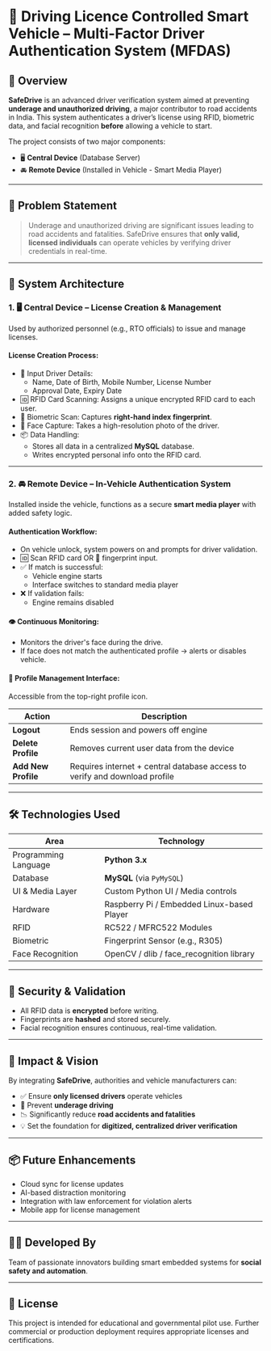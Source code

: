 # 🚗 Driving Licence Controlled Smart Vehicle – Multi-Factor Driver Authentication System (MFDAS)

## 📌 Overview

**SafeDrive** is an advanced driver verification system aimed at preventing **underage and unauthorized driving**, a major contributor to road accidents in India.
This system authenticates a driver’s license using RFID, biometric data, and facial recognition **before** allowing a vehicle to start.

The project consists of two major components:

- 🖥️ **Central Device** (Database Server)
- 🚘 **Remote Device** (Installed in Vehicle - Smart Media Player)

---

## 🧠 Problem Statement

> Underage and unauthorized driving are significant issues leading to road accidents and fatalities.
> SafeDrive ensures that **only valid, licensed individuals** can operate vehicles by verifying driver credentials in real-time.

---

## 🧩 System Architecture

### 1. 🖥️ Central Device – License Creation & Management

Used by authorized personnel (e.g., RTO officials) to issue and manage licenses.

#### License Creation Process:
- 📄 Input Driver Details:
  - Name, Date of Birth, Mobile Number, License Number
  - Approval Date, Expiry Date
- 🆔 RFID Card Scanning: Assigns a unique encrypted RFID card to each user.
- 🧬 Biometric Scan: Captures **right-hand index fingerprint**.
- 📸 Face Capture: Takes a high-resolution photo of the driver.
- 📦 Data Handling:
  - Stores all data in a centralized **MySQL** database.
  - Writes encrypted personal info onto the RFID card.

---

### 2. 🚘 Remote Device – In-Vehicle Authentication System

Installed inside the vehicle, functions as a secure **smart media player** with added safety logic.

#### Authentication Workflow:
- On vehicle unlock, system powers on and prompts for driver validation.
- 🆔 Scan RFID card OR 🧬 fingerprint input.
- ✅ If match is successful:
  - Vehicle engine starts
  - Interface switches to standard media player
- ❌ If validation fails:
  - Engine remains disabled

#### 👁️ Continuous Monitoring:
- Monitors the driver's face during the drive.
- If face does not match the authenticated profile → alerts or disables vehicle.

#### 👤 Profile Management Interface:
Accessible from the top-right profile icon.

| Action           | Description                                                                 |
|------------------|-----------------------------------------------------------------------------|
| **Logout**        | Ends session and powers off engine                                          |
| **Delete Profile**| Removes current user data from the device                                   |
| **Add New Profile**| Requires internet + central database access to verify and download profile |

---

## 🛠️ Technologies Used

| Area                | Technology         |
|---------------------|--------------------|
| Programming Language| **Python 3.x**      |
| Database            | **MySQL** (via `PyMySQL`) |
| UI & Media Layer    | Custom Python UI / Media controls |
| Hardware            | Raspberry Pi / Embedded Linux-based Player |
| RFID                | RC522 / MFRC522 Modules |
| Biometric           | Fingerprint Sensor (e.g., R305) |
| Face Recognition    | OpenCV / dlib / face_recognition library |

---

## 🔐 Security & Validation

- All RFID data is **encrypted** before writing.
- Fingerprints are **hashed** and stored securely.
- Facial recognition ensures continuous, real-time validation.

---

## 🎯 Impact & Vision

By integrating **SafeDrive**, authorities and vehicle manufacturers can:

- ✅ Ensure **only licensed drivers** operate vehicles
- 🚫 Prevent **underage driving**
- 📉 Significantly reduce **road accidents and fatalities**
- 💡 Set the foundation for **digitized, centralized driver verification**

---

## 📦 Future Enhancements

- Cloud sync for license updates
- AI-based distraction monitoring
- Integration with law enforcement for violation alerts
- Mobile app for license management

---

## 👨‍💻 Developed By

Team of passionate innovators building smart embedded systems for **social safety and automation**.

---

## 📜 License

This project is intended for educational and governmental pilot use. Further commercial or production deployment requires appropriate licenses and certifications.

